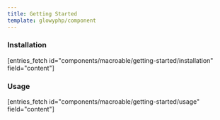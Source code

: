 ```yaml
---
title: Getting Started
template: glowyphp/component
---
```


### Installation

[entries_fetch id="components/macroable/getting-started/installation" field="content"]

### Usage

[entries_fetch id="components/macroable/getting-started/usage" field="content"]
